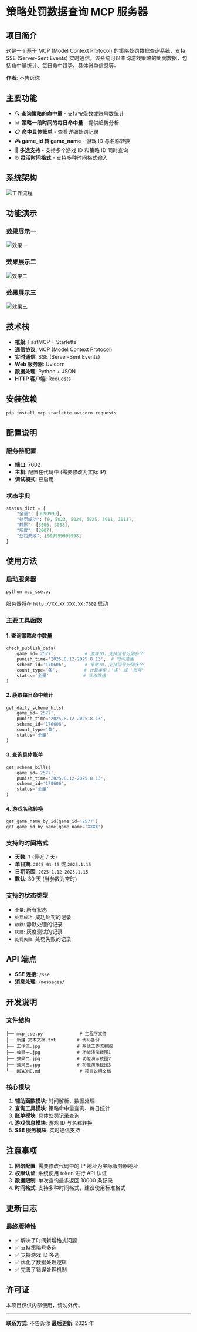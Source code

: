 # 策略处罚数据查询 MCP 服务器

## 项目简介

这是一个基于 MCP (Model Context Protocol) 的策略处罚数据查询系统，支持 SSE (Server-Sent Events) 实时通信。该系统可以查询游戏策略的处罚数据，包括命中量统计、每日命中趋势、具体账单信息等。

**作者**: 不告诉你

## 主要功能

- 🔍 **查询策略的命中量** - 支持按条数或账号数统计
- 📊 **策略一段时间的每日命中量** - 提供趋势分析
- 📋 **命中具体账单** - 查看详细处罚记录
- 🎮 **game_id 转 game_name** - 游戏 ID 与名称转换
- 🔄 **多选支持** - 支持多个游戏 ID 和策略 ID 同时查询
- ⏰ **灵活时间格式** - 支持多种时间格式输入

## 系统架构

![工作流程](工作流.jpg)

## 功能演示

### 效果展示一

![效果一](效果一.jpg)

### 效果展示二

![效果二](效果二.jpg)

### 效果展示三

![效果三](效果三.jpg)

## 技术栈

- **框架**: FastMCP + Starlette
- **通信协议**: MCP (Model Context Protocol)
- **实时通信**: SSE (Server-Sent Events)
- **Web 服务器**: Uvicorn
- **数据处理**: Python + JSON
- **HTTP 客户端**: Requests

## 安装依赖

```bash
pip install mcp starlette uvicorn requests
```

## 配置说明

### 服务器配置

- **端口**: 7602
- **主机**: 配置在代码中 (需要修改为实际 IP)
- **调试模式**: 已启用

### 状态字典

```python
status_dict = {
    "全量": [9999999],
    "处罚成功": [0, 5023, 5024, 5025, 5011, 3013],
    "静默": [3006, 3008],
    "灰度": [3007],
    "处罚失败": [999999999998]
}
```

## 使用方法

### 启动服务器

```bash
python mcp_sse.py
```

服务器将在 `http://XX.XX.XXX.XX:7602` 启动

### 主要工具函数

#### 1. 查询策略命中数量

```python
check_publish_data(
    game_id='2577',           # 游戏ID，支持逗号分隔多个
    punish_time='2025.8.12-2025.8.13',  # 时间范围
    scheme_id='170606',       # 策略ID，支持逗号分隔多个
    count_type='条',          # 计算类型：'条' 或 '账号'
    status='全量'             # 状态筛选
)
```

#### 2. 获取每日命中统计

```python
get_daily_scheme_hits(
    game_id='2577',
    punish_time='2025.8.12-2025.8.13',
    scheme_id='170606',
    count_type='条',
    status='全量'
)
```

#### 3. 查询具体账单

```python
get_scheme_bills(
    game_id='2577',
    punish_time='2025.8.12-2025.8.13',
    scheme_id='170606',
    status='全量'
)
```

#### 4. 游戏名称转换

```python
get_game_name_by_id(game_id='2577')
get_game_id_by_name(game_name='XXXX')
```

### 支持的时间格式

- **天数**: `7` (最近 7 天)
- **单日期**: `2025-01-15` 或 `2025.1.15`
- **日期范围**: `2025.1.12-2025.1.15`
- **默认**: 30 天 (当参数为空时)

### 支持的状态类型

- `全量`: 所有状态
- `处罚成功`: 成功处罚的记录
- `静默`: 静默处理的记录
- `灰度`: 灰度测试的记录
- `处罚失败`: 处罚失败的记录

## API 端点

- **SSE 连接**: `/sse`
- **消息处理**: `/messages/`

## 开发说明

### 文件结构

```
├── mcp_sse.py              # 主程序文件
├── 新建 文本文档.txt        # 代码备份
├── 工作流.jpg              # 系统工作流程图
├── 效果一.jpg              # 功能演示截图1
├── 效果二.jpg              # 功能演示截图2
├── 效果三.jpg              # 功能演示截图3
└── README.md               # 项目说明文档
```

### 核心模块

1. **辅助函数模块**: 时间解析、数据处理
2. **查询工具模块**: 策略命中量查询、每日统计
3. **账单模块**: 具体处罚记录查询
4. **游戏信息模块**: 游戏 ID 与名称转换
5. **SSE 服务模块**: 实时通信支持

## 注意事项

1. **网络配置**: 需要修改代码中的 IP 地址为实际服务器地址
2. **权限认证**: 系统使用 token 进行 API 认证
3. **数据限制**: 单次查询最多返回 10000 条记录
4. **时间格式**: 支持多种时间格式，建议使用标准格式

## 更新日志

### 最终版特性

- ✅ 解决了时间新增格式问题
- ✅ 支持策略号多选
- ✅ 支持游戏 ID 多选
- ✅ 优化了数据处理逻辑
- ✅ 完善了错误处理机制

## 许可证

本项目仅供内部使用，请勿外传。

---

**联系方式**: 不告诉你
**最后更新**: 2025 年

